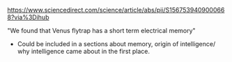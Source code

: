 
https://www.sciencedirect.com/science/article/abs/pii/S1567539409000668?via%3Dihub

"We found that Venus flytrap has a short term electrical memory"

- Could be included in a sections about memory, origin of intelligence/ why intelligence came about in the first place. 



